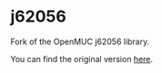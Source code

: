 # j62056
Fork of the OpenMUC j62056 library.

You can find the original version [here](https://www.openmuc.org/index.php?id=49).
